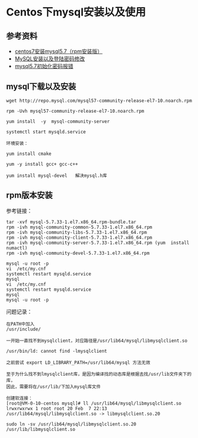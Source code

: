 # Centos下mysql安装以及使用

## 参考资料

* [centos7安装mysql5.7（rpm安装版）](https://www.cnblogs.com/helf/p/11244711.html)
* [MySQL安装以及登陆密码修改](https://blog.csdn.net/baidu_15952103/article/details/106597159)
* [mysql5.7初始化密码报错](https://blog.csdn.net/memory6364/article/details/82426052)

## mysql下载以及安装

```
wget http://repo.mysql.com/mysql57-community-release-el7-10.noarch.rpm

rpm -Uvh mysql57-community-release-el7-10.noarch.rpm

yum install  -y  mysql-community-server

systemctl start mysqld.service

环境安装：

yum install cmake

yum -y install gcc+ gcc-c++

yum install mysql-devel   解决mysql.h库
```

## rpm版本安装

参考链接：
```
tar -xvf mysql-5.7.33-1.el7.x86_64.rpm-bundle.tar
rpm -ivh mysql-community-common-5.7.33-1.el7.x86_64.rpm
rpm -ivh mysql-community-libs-5.7.33-1.el7.x86_64.rpm
rpm -ivh mysql-community-client-5.7.33-1.el7.x86_64.rpm
rpm -ivh mysql-community-server-5.7.33-1.el7.x86_64.rpm (yum  install    numactl)
rpm -ivh mysql-community-devel-5.7.33-1.el7.x86_64.rpm 
```
```
mysql -u root -p
vi  /etc/my.cnf
systemctl restart mysqld.service
mysql
vi  /etc/my.cnf
systemctl restart mysqld.service
mysql
mysql -u root -p
```

问题记录：

```
在PATH中加入
/usr/include/
```
```
一开始一直找不到mysqlclient，对应路径是/usr/lib64/mysql/libmysqlclient.so

/usr/bin/ld: cannot find -lmysqlclient

之前尝试 export LD_LIBRARY_PATH=/usr/lib64/mysql 方法无效

至于为什么找不到lmysqlclient库，是因为编译找的动态库是根据去找/usr/lib文件夹下的库，
因此，需要将在/usr/lib/下加入mysql库文件

创建软连接：
[root@VM-0-10-centos mysql]# ll /usr/lib64/mysql/libmysqlclient.so
lrwxrwxrwx 1 root root 20 Feb  7 22:13 /usr/lib64/mysql/libmysqlclient.so -> libmysqlclient.so.20

sudo ln -sv /usr/lib64/mysql/libmysqlclient.so.20 /usr/lib/libmysqlclient.so

```


